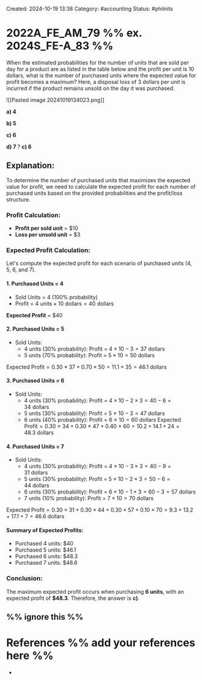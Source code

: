 Created: 2024-10-19 13:38
Category: #accounting 
Status: #philnits


# 2022A_FE_AM_79 %% ex. 2024S_FE-A_83 %%

When the estimated probabilities for the number of units that are sold per day for a product are as listed in the table below and the profit per unit is 10 dollars, what is the number of purchased units where the expected value for profit becomes a maximum? Here, a disposal loss of 3 dollars per unit is incurred if the product remains unsold on the day it was purchased.

![[Pasted image 20241019134023.png]]

**a) 4** 

**b) 5** 

**c) 6** 

**d) 7**
? 
**c) 6** 

## **Explanation:**

To determine the number of purchased units that maximizes the expected value for profit, we need to calculate the expected profit for each number of purchased units based on the provided probabilities and the profit/loss structure.

### Profit Calculation:

- **Profit per sold unit** = $10
- **Loss per unsold unit** = $3

### Expected Profit Calculation:

Let's compute the expected profit for each scenario of purchased units (4, 5, 6, and 7).

#### 1. Purchased Units = 4

- Sold Units = 4 (100% probability)
- Profit = $4 \text{ units} \times 10 \text{ dollars} = 40 \text{ dollars}$

**Expected Profit** = $40
#### 2. Purchased Units = 5

- Sold Units:
    - 4 units (30% probability): Profit = $4 \times 10-3 = 37\text{ dollars}$
    - 5 units (70% probability): Profit = $5 \times 10 = 50~\text{dollars}$

$\text{Expected Profit} = 0.30 \times 37 + 0.70 \times 50 = 11.1 + 35 = 46.1 \text{ dollars}$

#### 3. Purchased Units = 6

- Sold Units:
    - 4 units (30% probability): Profit = $4 \times 10 - 2 \times 3 = 40 - 6 = 34~\text{dollars}$
    - 5 units (30% probability): Profit = $5~ \times~10-3=47~\text{dollars}$
    - 6 units (40% probability): Profit = $6~\times~10=60~\text{dollars}$
$\text{Expected Profit}=0.30~\times~34+0.30~\times~47+0.40~\times~60=10.2+14.1+24=48.3~\text{dollars}$
#### 4. Purchased Units = 7

- Sold Units:
    - 4 units (30% probability): Profit = $4 \times 10 - 3 \times 3 = 40 - 9 = 31~\text{dollars}$
    - 5 units (30% probability): Profit = $5 \times 10 - 2 \times 3 = 50 - 6 = 44~\text{dollars}$
    - 6 units (30% probability): Profit = $6 \times 10 - 1 \times 3 = 60 - 3 = 57~\text{dollars}$
    - 7 units (10% probability): Profit = $7 \times 10 = 70~\text{dollars}$
    
$\text{Expected Profit}=0.30×31+0.30×44+0.30×57+0.10×70 =9.3+13.2+17.1+7=46.6  \text{ dollars}$

#### Summary of Expected Profits:

- Purchased 4 units: $40
- Purchased 5 units: $46.1
- Purchased 6 units: $48.3
- Purchased 7 units: $46.6

### **Conclusion**:
The maximum expected profit occurs when purchasing **6 units**, with an expected profit of **$48.3**. Therefore, the answer is **c)**.

%% ignore this %%
---









# References %% add your references here %%
- 